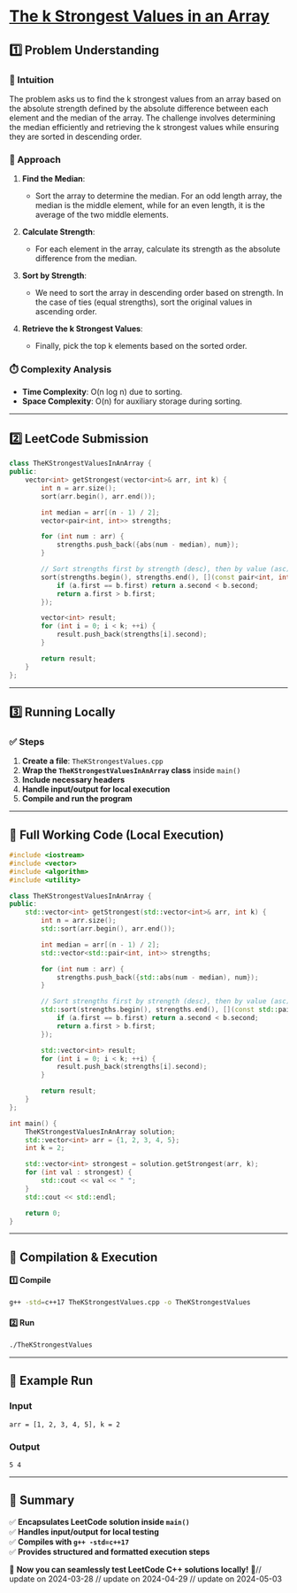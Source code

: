 # **[The k Strongest Values in an Array](https://leetcode.com/problems/the-k-strongest-values-in-an-array/description/)**  

## **1️⃣ Problem Understanding**  
### **📌 Intuition**  
The problem asks us to find the k strongest values from an array based on the absolute strength defined by the absolute difference between each element and the median of the array. The challenge involves determining the median efficiently and retrieving the k strongest values while ensuring they are sorted in descending order.

### **🚀 Approach**  
1. **Find the Median**:
   - Sort the array to determine the median. For an odd length array, the median is the middle element, while for an even length, it is the average of the two middle elements.

2. **Calculate Strength**:
   - For each element in the array, calculate its strength as the absolute difference from the median.

3. **Sort by Strength**:
   - We need to sort the array in descending order based on strength. In the case of ties (equal strengths), sort the original values in ascending order.

4. **Retrieve the k Strongest Values**:
   - Finally, pick the top k elements based on the sorted order.

### **⏱️ Complexity Analysis**  
- **Time Complexity**: O(n log n) due to sorting.
- **Space Complexity**: O(n) for auxiliary storage during sorting.

---  

## **2️⃣ LeetCode Submission**  
```cpp
class TheKStrongestValuesInAnArray {
public:
    vector<int> getStrongest(vector<int>& arr, int k) {
        int n = arr.size();
        sort(arr.begin(), arr.end());

        int median = arr[(n - 1) / 2];
        vector<pair<int, int>> strengths;

        for (int num : arr) {
            strengths.push_back({abs(num - median), num});
        }

        // Sort strengths first by strength (desc), then by value (asc)
        sort(strengths.begin(), strengths.end(), [](const pair<int, int>& a, const pair<int, int>& b) {
            if (a.first == b.first) return a.second < b.second;
            return a.first > b.first;
        });

        vector<int> result;
        for (int i = 0; i < k; ++i) {
            result.push_back(strengths[i].second);
        }

        return result;
    }
};
```  

---  

## **3️⃣ Running Locally**  
### **✅ Steps**  
1. **Create a file**: `TheKStrongestValues.cpp`  
2. **Wrap the `TheKStrongestValuesInAnArray` class** inside `main()`  
3. **Include necessary headers**  
4. **Handle input/output for local execution**  
5. **Compile and run the program**  

---  

## **📝 Full Working Code (Local Execution)**  
```cpp
#include <iostream>
#include <vector>
#include <algorithm>
#include <utility>

class TheKStrongestValuesInAnArray {
public:
    std::vector<int> getStrongest(std::vector<int>& arr, int k) {
        int n = arr.size();
        std::sort(arr.begin(), arr.end());

        int median = arr[(n - 1) / 2];
        std::vector<std::pair<int, int>> strengths;

        for (int num : arr) {
            strengths.push_back({std::abs(num - median), num});
        }

        // Sort strengths first by strength (desc), then by value (asc)
        std::sort(strengths.begin(), strengths.end(), [](const std::pair<int, int>& a, const std::pair<int, int>& b) {
            if (a.first == b.first) return a.second < b.second;
            return a.first > b.first;
        });

        std::vector<int> result;
        for (int i = 0; i < k; ++i) {
            result.push_back(strengths[i].second);
        }

        return result;
    }
};

int main() {
    TheKStrongestValuesInAnArray solution;
    std::vector<int> arr = {1, 2, 3, 4, 5};
    int k = 2;

    std::vector<int> strongest = solution.getStrongest(arr, k);
    for (int val : strongest) {
        std::cout << val << " ";
    }
    std::cout << std::endl;

    return 0;
}
```  

---  

## **🔧 Compilation & Execution**  
#### **1️⃣ Compile**  
```bash
g++ -std=c++17 TheKStrongestValues.cpp -o TheKStrongestValues
```  

#### **2️⃣ Run**  
```bash
./TheKStrongestValues
```  

---  

## **🎯 Example Run**  
### **Input**  
```
arr = [1, 2, 3, 4, 5], k = 2
```  
### **Output**  
```
5 4 
```  

---  

## **📌 Summary**  
✅ **Encapsulates LeetCode solution inside `main()`**  
✅ **Handles input/output for local testing**  
✅ **Compiles with `g++ -std=c++17`**  
✅ **Provides structured and formatted execution steps**  

🚀 **Now you can seamlessly test LeetCode C++ solutions locally!** 🚀// update on 2024-03-28
// update on 2024-04-29
// update on 2024-05-03
